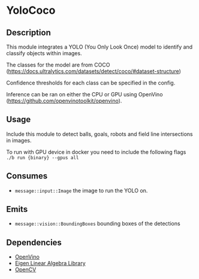 # YoloCoco

## Description

This module integrates a YOLO (You Only Look Once) model to identify and classify objects within images.

The classes for the model are from COCO (https://docs.ultralytics.com/datasets/detect/coco/#dataset-structure)

Confidence thresholds for each class can be specified in the config.

Inference can be ran on either the CPU or GPU using OpenVino (https://github.com/openvinotoolkit/openvino).

## Usage

Include this module to detect balls, goals, robots and field line intersections in images.

To run with GPU device in docker you need to include the following flags `./b run {binary} --gpus all`

## Consumes

- `message::input::Image` the image to run the YOLO on.

## Emits

- `message::vision::BoundingBoxes` bounding boxes of the detections

## Dependencies

- [OpenVino](https://github.com/openvinotoolkit/openvino)
- [Eigen Linear Algebra Library](https://eigen.tuxfamily.org/index.php)
- [OpenCV](https://opencv.org/)

